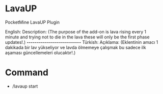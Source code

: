 # LavaUP
PocketMine LavaUP Plugin

English:
Description: (The purpose of the add-on is lava rising every 1 minute and trying not to die in the lava these will only be the first phase updates!.)
**---------------------------**
Türkish:
Açıklama: (Eklentinin amacı 1 dakikada bir lav yükseliyor ve lavda ölmemeye çalışmak bu sadece ilk aşaması güncellemeleri olucaktır!.)

# Command
- /lavaup start
